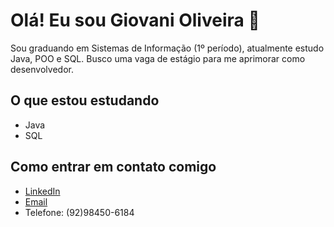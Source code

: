 # Olá! Eu sou Giovani Oliveira :wave:

Sou graduando em Sistemas de Informação (1º período), atualmente estudo Java, POO e SQL. Busco uma vaga de estágio para me aprimorar como desenvolvedor.

## O que estou estudando
- Java
- SQL

## Como entrar em contato comigo
- [LinkedIn](https://www.linkedin.com/in/giovani-oliveira-272852248/)
- [Email](giovanioliveira453@gmail.com)
- Telefone: (92)98450-6184
